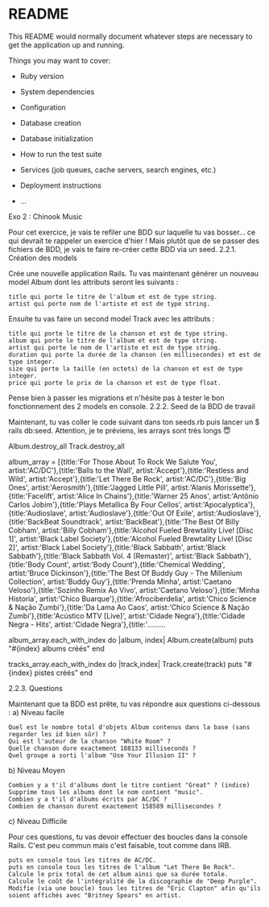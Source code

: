 # README

This README would normally document whatever steps are necessary to get the
application up and running.

Things you may want to cover:

* Ruby version

* System dependencies

* Configuration

* Database creation

* Database initialization

* How to run the test suite

* Services (job queues, cache servers, search engines, etc.)

* Deployment instructions

* ...


Exo 2 : Chinook Music

Pour cet exercice, je vais te refiler une BDD sur laquelle tu vas bosser… ce qui devrait te rappeler un exercice d'hier ! Mais plutôt que de se passer des fichiers de BDD, je vais te faire re-créer cette BDD via un seed.
2.2.1. Création des models

Crée une nouvelle application Rails. Tu vas maintenant générer un nouveau model Album dont les attributs seront les suivants :

    title qui porte le titre de l'album et est de type string.
    artist qui porte nom de l'artiste et est de type string.

Ensuite tu vas faire un second model Track avec les attributs :

    title qui porte le titre de la chanson et est de type string.
    album qui porte le titre de l'album et est de type string.
    artist qui porte le nom de l'artiste et est de type string.
    duration qui porte la durée de la chanson (en millisecondes) et est de type integer.
    size qui porte la taille (en octets) de la chanson et est de type integer.
    price qui porte le prix de la chanson et est de type float.

Pense bien à passer les migrations et n'hésite pas à tester le bon fonctionnement des 2 models en console.
2.2.2. Seed de la BDD de travail

Maintenant, tu vas coller le code suivant dans ton seeds.rb puis lancer un $ rails db:seed. Attention, je te préviens, les arrays sont très longs 😇

Album.destroy_all
Track.destroy_all

album_array = [{title:'For Those About To Rock We Salute You', artist:'AC/DC'},{title:'Balls to the Wall', artist:'Accept'},{title:'Restless and Wild', artist:'Accept'},{title:'Let There Be Rock', artist:'AC/DC'},{title:'Big Ones', artist:'Aerosmith'},{title:'Jagged Little Pill', artist:'Alanis Morissette'},{title:'Facelift', artist:'Alice In Chains'},{title:'Warner 25 Anos', artist:'Antônio Carlos Jobim'},{title:'Plays Metallica By Four Cellos', artist:'Apocalyptica'},{title:'Audioslave', artist:'Audioslave'},{title:'Out Of Exile', artist:'Audioslave'},{title:'BackBeat Soundtrack', artist:'BackBeat'},{title:'The Best Of Billy Cobham', artist:'Billy Cobham'},{title:'Alcohol Fueled Brewtality Live! [Disc 1]', artist:'Black Label Society'},{title:'Alcohol Fueled Brewtality Live! [Disc 2]', artist:'Black Label Society'},{title:'Black Sabbath', artist:'Black Sabbath'},{title:'Black Sabbath Vol. 4 (Remaster)', artist:'Black Sabbath'},{title:'Body Count', artist:'Body Count'},{title:'Chemical Wedding', artist:'Bruce Dickinson'},{title:'The Best Of Buddy Guy - The Millenium Collection', artist:'Buddy Guy'},{title:'Prenda Minha', artist:'Caetano Veloso'},{title:'Sozinho Remix Ao Vivo', artist:'Caetano Veloso'},{title:'Minha Historia', artist:'Chico Buarque'},{title:'Afrociberdelia', artist:'Chico Science & Nação Zumbi'},{title:'Da Lama Ao Caos', artist:'Chico Science & Nação Zumbi'},{title:'Acústico MTV [Live]', artist:'Cidade Negra'},{title:'Cidade Negra - Hits', artist:'Cidade Negra'},{title:'.........



  album_array.each_with_index do |album, index|
    Album.create(album)
    puts "#{index} albums créés"
  end

  tracks_array.each_with_index do |track,index|
    Track.create(track)
    puts "#{index} pistes créés"
  end

2.2.3. Questions

Maintenant que ta BDD est prête, tu vas répondre aux questions ci-dessous :
a) Niveau facile

    Quel est le nombre total d'objets Album contenus dans la base (sans regarder les id bien sûr) ?
    Qui est l'auteur de la chanson "White Room" ?
    Quelle chanson dure exactement 188133 milliseconds ?
    Quel groupe a sorti l'album "Use Your Illusion II" ?

b) Niveau Moyen

    Combien y a t'il d'albums dont le titre contient "Great" ? (indice)
    Supprime tous les albums dont le nom contient "music".
    Combien y a t'il d'albums écrits par AC/DC ?
    Combien de chanson durent exactement 158589 millisecondes ?

c) Niveau Difficile

Pour ces questions, tu vas devoir effectuer des boucles dans la console Rails. C'est peu commun mais c'est faisable, tout comme dans IRB.

    puts en console tous les titres de AC/DC.
    puts en console tous les titres de l'album "Let There Be Rock".
    Calcule le prix total de cet album ainsi que sa durée totale.
    Calcule le coût de l'intégralité de la discographie de "Deep Purple".
    Modifie (via une boucle) tous les titres de "Eric Clapton" afin qu'ils soient affichés avec "Britney Spears" en artist.

